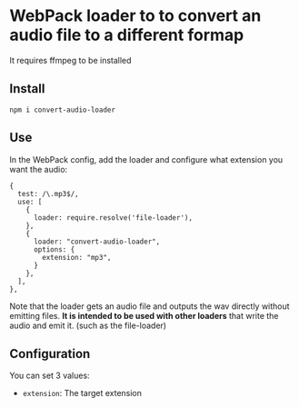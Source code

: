 # WebPack loader to to convert an audio file to a different formap

It requires ffmpeg to be installed

## Install

```
npm i convert-audio-loader
```

## Use

In the WebPack config, add the loader and configure what extension you want the audio:

```
{
  test: /\.mp3$/,
  use: [
    {
      loader: require.resolve('file-loader'),
    },
    {
      loader: "convert-audio-loader",
      options: {
        extension: "mp3",
      }
    },
  ],
},
```

Note that the loader gets an audio file and outputs the wav directly without emitting files. **It is intended to be used with other loaders** that write the audio and emit it. (such as the file-loader)

## Configuration

You can set 3 values:

* ```extension```: The target extension
